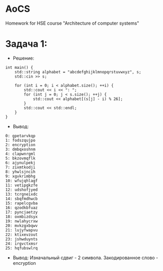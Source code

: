 # AoCS
Homework for HSE course "Architecture of computer systems"

# Задача 1:

* Решение:
```
int main() {
    std::string alphabet = "abcdefghijklmnopqrstuvwxyz", s;
    std::cin >> s;

    for (int i = 0; i < alphabet.size(); ++i) {
        std::cout << i << ": ";
        for (int j = 0; j < s.size(); ++j) {
            std::cout << alphabet[(s[j] - i) % 26];
        }
        std::cout << std::endl;
    }
}
```
* Вывод:
```
0: gpetarvkqp
1: fodszqujpo
2: encryption
3: dmbqxoshnm
4: clapwnrgml
5: bkzovmqflk
6: ajynulpekj
7: zixmtkodji
8: yhwlsjncih
9: xgvkrimbhg
10: wfujqhlagf
11: vetipgkzfe
12: udshofjyed
13: tcrgneixdc
14: sbqfmdhwcb
15: rapelcgvba
16: qzodkbfuaz
17: pyncjaetzy
18: oxmbizdsyx
19: nwlahycrxw
20: mvkzgxbqwv
21: lujyfwapvu
22: ktixevzout
23: jshwduynts
24: irgvctxmsr
25: hqfubswlrq
```
* Вывод:
Изначальный сдвиг - 2 символа.
Закодированное слово - encryption
